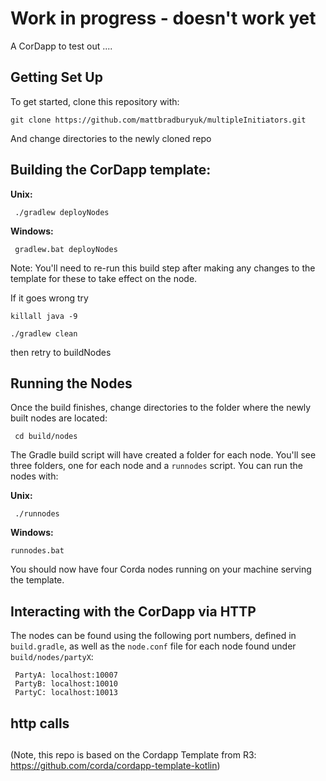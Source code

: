 

# Work in progress - doesn't work yet

A CorDapp to test out ....



## Getting Set Up

To get started, clone this repository with:

    git clone https://github.com/mattbradburyuk/multipleInitiators.git

And change directories to the newly cloned repo

     

## Building the CorDapp template:

**Unix:** 

     ./gradlew deployNodes

**Windows:**

     gradlew.bat deployNodes

Note: You'll need to re-run this build step after making any changes to
the template for these to take effect on the node.

If it goes wrong try 
    
    killall java -9
    
    ./gradlew clean
    
then retry to buildNodes

## Running the Nodes

Once the build finishes, change directories to the folder where the newly
built nodes are located:

     cd build/nodes

The Gradle build script will have created a folder for each node. You'll
see three folders, one for each node and a `runnodes` script. You can
run the nodes with:

**Unix:**

     ./runnodes

**Windows:**

    runnodes.bat

You should now have four Corda nodes running on your machine serving 
the template.


## Interacting with the CorDapp via HTTP

The nodes can be found using the following port numbers, defined in 
`build.gradle`, as well as the `node.conf` file for each node found
under `build/nodes/partyX`:

     PartyA: localhost:10007
     PartyB: localhost:10010
     PartyC: localhost:10013 

## http calls



## 

(Note, this repo is based on the Cordapp Template from R3: https://github.com/corda/cordapp-template-kotlin)